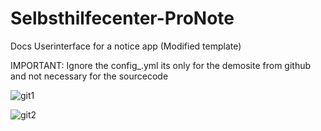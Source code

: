 # Selbsthilfecenter-ProNote

Docs Userinterface for a notice app (Modified template)

IMPORTANT: Ignore the config_.yml its only for the demosite from github and not necessary for the sourcecode

![git1](https://user-images.githubusercontent.com/80708285/179794220-ae4041c0-2150-4bbf-9ee9-81e25880651c.png)



![git2](https://user-images.githubusercontent.com/80708285/179794240-6a0ebbe4-2a1c-477c-81cd-3a077f4f6f0b.png)
